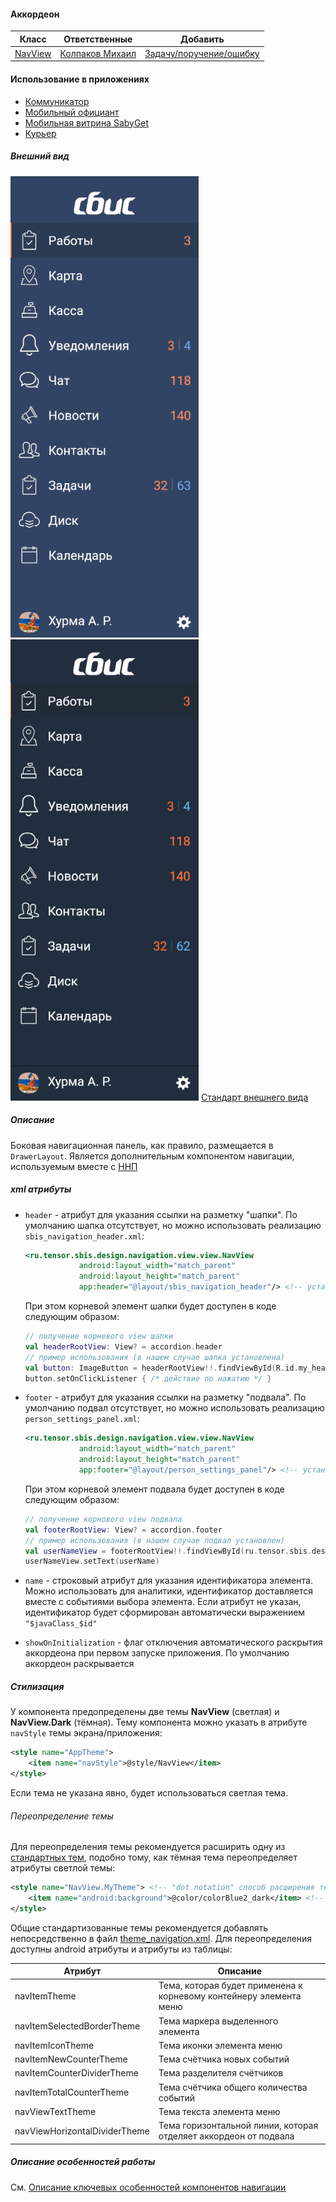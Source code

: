 #### Аккордеон

| Класс                                                                          | Ответственные                                                                         | Добавить                                                                                 |
|--------------------------------------------------------------------------------|---------------------------------------------------------------------------------------|------------------------------------------------------------------------------------------|
| [NavView](src/main/java/ru/tensor/sbis/design/navigation/view/view/NavView.kt) | [Колпаков Михаил](https://online.sbis.ru/Person/6b7e7802-6118-4fe4-9ec3-1db87bc0853c) | [Задачу/поручение/ошибку](https://dev.sbis.ru/area/5cf6563d-4518-4d18-99dd-bb56db612cb7) |

#### Использование в приложениях
- [Коммуникатор](https://git.sbis.ru/mobileworkspace/apps/droid/communicator)
- [Мобильный официант](https://git.sbis.ru/mobileworkspace/apps/droid/waiter2)
- [Мобильная витрина SabyGet](https://git.sbis.ru/mobileworkspace/apps/droid/showcase)
- [Курьер](https://git.sbis.ru/mobileworkspace/apps/droid/courier)

##### Внешний вид
![accordeon](doc_resources/img/accordeon.png) ![accordeon-dark](doc_resources/img/accordeon-dark.png)
[Стандарт внешнего вида](http://axure.tensor.ru/MobileStandart8/#p=%D0%B0%D0%BA%D0%BA%D0%BE%D1%80%D0%B4%D0%B5%D0%BE%D0%BD&g=1) 

##### Описание
Боковая навигационная панель, как правило, размещается в `DrawerLayout`. Является дополнительным компонентом навигации, используемым вместе с [ННП](README_tab_nav_view.md)

##### xml атрибуты

- `header` - атрибут для указания ссылки на разметку "шапки". По умолчанию шапка отсутствует, но можно использовать реализацию `sbis_navigation_header.xml`:  
    
    ```xml
    <ru.tensor.sbis.design.navigation.view.view.NavView
                android:layout_width="match_parent"
                android:layout_height="match_parent"
                app:header="@layout/sbis_navigation_header"/> <!-- установка ссылки на разметку шапки -->
    ```
    При этом корневой элемент шапки будет доступен в коде следующим образом:
    ```kotlin
    // получение корневого view шапки
    val headerRootView: View? = accordion.header
    // пример использования (в нашем случае шапка установлена)
    val button: ImageButton = headerRootView!!.findViewById(R.id.my_header_button)
    button.setOnClickListener { /* действие по нажатию */ }
    ```
- `footer` - атрибут для указания ссылки на разметку "подвала". По умолчанию подвал отсутствует, но можно использовать реализацию `person_settings_panel.xml`:  

    ```xml
    <ru.tensor.sbis.design.navigation.view.view.NavView
                android:layout_width="match_parent"
                android:layout_height="match_parent"
                app:footer="@layout/person_settings_panel"/> <!-- установка ссылки на разметку подвала
    ```
    При этом корневой элемент подвала будет доступен в коде следующим образом:
    ```kotlin
    // получение корнового view подвала
    val footerRootView: View? = accordion.footer
    // пример использования (в нашем случае подвал установлен)
    val userNameView = footerRootView!!.findViewById(ru.tensor.sbis.design.R.id.username)
    userNameView.setText(userName)
    ```
- `name` - строковый атрибут для указания идентификатора элемента. Можно использовать для аналитики, идентификатор доставляется вместе с событиями выбора элемента. Если атрибут не указан, идентификатор будет сформирован автоматически выражением `"$javaClass_$id"`
- `showOnInitialization` - флаг отключения автоматического раскрытия аккордеона при первом запуске приложения. По умолчанию аккордеон раскрывается

##### Стилизация
У компонента предопределены две темы **NavView** (светлая) и **NavView.Dark** (тёмная). Тему компонента можно указать в атрибуте `navStyle` темы экрана/приложения:
```xml
<style name="AppTheme">
    <item name="navStyle">@style/NavView</item>
</style>
```
Если тема не указана явно, будет использоваться светлая тема.
###### Переопределение темы
Для переопределения темы рекомендуется расширить одну из [стандартных тем](src/main/res/values/theme_navigation.xml), подобно тому, как тёмная тема переопределяет атрибуты светлой темы:  
```xml
<style name="NavView.MyTheme"> <!-- "dot notation" способ расширения темы -->
    <item name="android:background">@color/colorBlue2_dark</item> <!-- переопределение атрибута -->
</style>
``` 
Общие стандартизованные темы рекомендуется добавлять непосредственно в файл [theme_navigation.xml](src/main/res/values/theme_navigation.xml). Для переопределения доступны android атрибуты и атрибуты из таблицы:

| Атрибут                       | Описание                                                           |
|-------------------------------|--------------------------------------------------------------------|
| navItemTheme                  | Тема, которая будет применена к корневому контейнеру элемента меню |
| navItemSelectedBorderTheme    | Тема маркера выделенного элемента                                  |
| navItemIconTheme              | Тема иконки элемента меню                                          |
| navItemNewCounterTheme        | Тема счётчика новых событий                                        |
| navItemCounterDividerTheme    | Тема разделителя счётчиков                                         |
| navItemTotalCounterTheme      | Тема счётчика общего количества событий                            |
| navViewTextTheme              | Тема текста элемента меню                                          |
| navViewHorizontalDividerTheme | Тема горизонтальной линии, которая отделяет аккордеон от подвала   |

##### Описание особенностей работы
См. [Описание ключевых особенностей компонентов навигации](README.md)